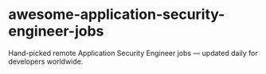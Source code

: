 # awesome-application-security-engineer-jobs
Hand-picked remote Application Security Engineer jobs — updated daily for developers worldwide.
